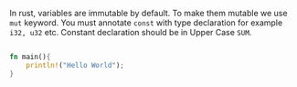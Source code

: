 
In rust, variables are immutable by default.
To make them mutable we use ```mut```  keyword.
You must annotate ```const```  with type declaration for example `i32, u32` etc.
Constant declaration should be in Upper Case `SUM`.


```rust

fn main(){
	println!("Hello World");
}

```
